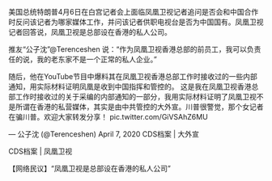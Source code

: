 美国总统特朗普4月6日在白宫记者会上面临凤凰卫视记者追问是否会和中国合作时反问该记者为哪家媒体工作，并问该记者供职电视台是否为中国国有。凤凰卫视记者回答说，凤凰卫视是总部设在香港的私人公司。

推友“公子沈”@Terenceshen 说：“作为凤凰卫视香港总部的前员工，我可以负责任的说，我的老东家不是一个正常的私人企业。”

随后，他在YouTube节目中爆料其在凤凰卫视香港总部工作时接收过的一些内部通知，用实际材料证明凤凰是收到中国指挥和管控的。  这是我在凤凰卫视香港总部工作时接收过的关于采编的内部通知的一部分，我用实际材料证明了凤凰卫视不是所谓在香港的私营媒体，其实是由中共管控的大外宣。川普很警觉，那个女记者在骗川普。欢迎大家转发分享！ pic.twitter.com/GiVSAhZ6MU

&mdash; 公子沈 (@Terenceshen) April 7, 2020 CDS档案 | 大外宣

CDS档案 | 凤凰卫视

【网络民议】“凤凰卫视是总部设在香港的私人公司”  
